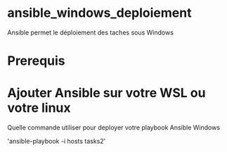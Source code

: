 # ansible_windows_deploiement
Ansible permet le déploiement des taches sous Windows

# Prerequis 
# Ajouter Ansible sur votre WSL ou votre linux

Quelle commande utiliser pour deployer votre playbook Ansible Windows

'ansible-playbook -i hosts tasks2'
